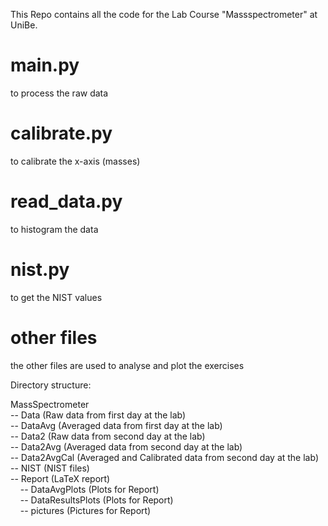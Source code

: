 This Repo contains all the code for the Lab Course "Massspectrometer" at UniBe.

# main.py
to process the raw data

# calibrate.py
to calibrate the x-axis (masses)

# read_data.py
to histogram the data

# nist.py
to get the NIST values

# other files
the other files are used to analyse and plot the exercises

Directory structure:

MassSpectrometer <br >
-- Data (Raw data from first day at the lab) <br >
-- DataAvg (Averaged data from first day at the lab) <br >
-- Data2 (Raw data from second day at the lab) <br >
-- Data2Avg (Averaged data from second day at the lab) <br >
-- Data2AvgCal (Averaged and Calibrated data from second day at the lab) <br >
-- NIST (NIST files) <br >
-- Report (LaTeX report) <br >
&nbsp;&nbsp;&nbsp;&nbsp;-- DataAvgPlots (Plots for Report) <br >
&nbsp;&nbsp;&nbsp;&nbsp;-- DataResultsPlots (Plots for Report) <br >
&nbsp;&nbsp;&nbsp;&nbsp;-- pictures (Pictures for Report) <br >

